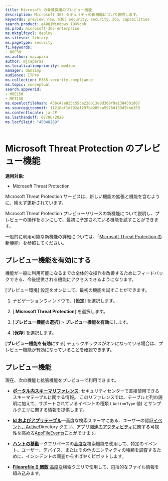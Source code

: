 ```yaml
---
title: Microsoft の脅威保護のプレビュー機能
description: Microsoft 365 セキュリティの新機能について説明します。
keywords: preview、new、m365 security、security、365、capabilities
search.product: eADQiWindows 10XVcnh
ms.prod: microsoft-365-enterprise
ms.mktglfcycl: deploy
ms.sitesec: library
ms.pagetype: security
f1.keywords:
- NOCSH
ms.author: macapara
author: mjcaparas
ms.localizationpriority: medium
manager: dansimp
audience: ITPro
ms.collection: M365-security-compliance
ms.topic: conceptual
search.appverid:
- MOE150
- MET150
ms.openlocfilehash: 45bc42e825c55ca228b13e8d308f9a1384301d07
ms.sourcegitcommit: 11218af1d792af297b4280ca5975d139d2bbe350
ms.contentlocale: ja-JP
ms.lasthandoff: 07/06/2020
ms.locfileid: "45048269"
---
```

# <a name="microsoft-threat-protection-preview-features"></a>Microsoft Threat Protection のプレビュー機能

**適用対象:**
- Microsoft Threat Protection


Microsoft Threat Protection サービスは、新しい機能の拡張と機能を含むように、絶えず更新されています。

Microsoft Threat Protection プレビューリリースの新機能について説明し、プレビューの操作をオンにして、最初に予定されている機能を試すことができます。

一般的に利用可能な新機能の詳細については、「[Microsoft Threat Protection の新機能](whats-new.md)」を参照してください。

## <a name="turn-on-preview-features"></a>プレビュー機能を有効にする
機能が一般に利用可能になるまでの全体的な操作を改善するためにフィードバックできる、今後提供される機能にアクセスできるようになります。

[プレビュー環境] 設定をオンにして、最初の機能を試すことができます。

1. ナビゲーションウィンドウで、[**設定**] を選択します。

2. [ **Microsoft Threat Protection**] を選択します。


3. [**プレビュー機能の選択]**  >  **プレビュー機能を有効に**します。 

3. [**保存**] を選択します。

[**プレビュー機能を有効に**する] チェックボックスがオンになっている場合は、プレビュー機能が有効になっていることを確認できます。 

## <a name="preview-features"></a>プレビュー機能
現在、次の機能と拡張機能をプレビューで利用できます。

- **[ポータル内スキーマリファレンス](advanced-hunting-schema-tables.md#get-schema-information-in-the-security-center)**: セキュリティセンターで直接使用できるスキーマテーブルに関する情報。 このリファレンスでは、テーブルと列の説明に加えて、サポートされているイベントの種類 ( `ActionType` 値) とサンプルクエリに関する情報を提供します。  

- **[Id およびアプリテーブル](advanced-hunting-schema-tables.md)**—高度な検索スキーマにある、ユーザーの認証[イベント、Active](advanced-hunting-identityqueryevents-table.md)Directory クエリ、アプリ[関連のアクティビティ](advanced-hunting-identitylogonevents-table.md)に関する可視性を高める[AppFileEvents](advanced-hunting-appfileevents-table.md)ことができます。

- **[ハントの移動](advanced-hunting-go-hunt.md)**—クエリベースの[高度な](advanced-hunting-overview.md)検索機能を使用して、特定のイベント、ユーザー、デバイス、またはその他のエンティティの種類を調査するために、インシデントの調査からすばやくピボットします。

- **[Fileprofile () 関数](advanced-hunting-fileprofile-function.md)**:[高度な](advanced-hunting-overview.md)検索クエリで使用して、包括的なファイル情報を組み込みます。
